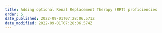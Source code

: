 ```yaml
---
title: Adding optional Renal Replacement Therapy (RRT) proficiencies​
order: 5
date_published: 2022-09-01T07:28:06.571Z
date_modified: 2022-09-01T07:28:06.574Z
---
```

